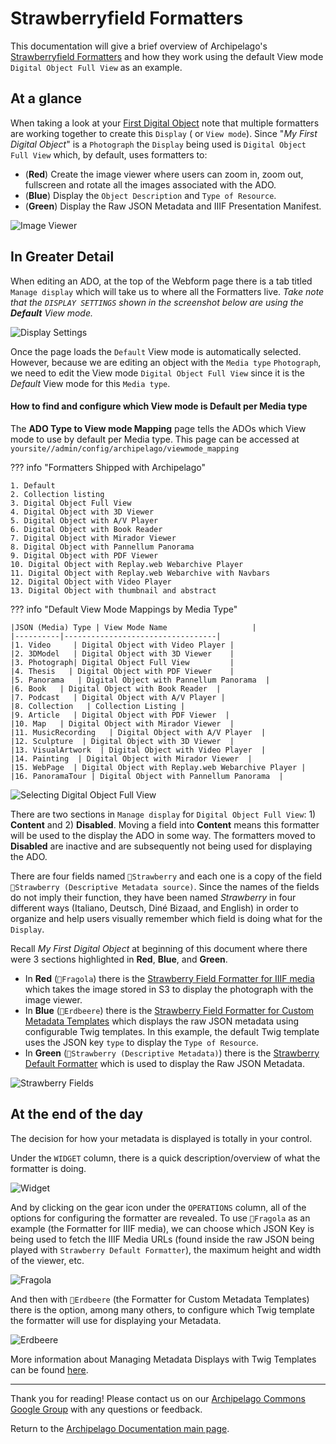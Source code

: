 # Strawberryfield Formatters

This documentation will give a brief overview of Archipelago's [Strawberryfield Formatters](https://github.com/esmero/format_strawberryfield) and how they work using the default View mode `Digital Object Full View` as an example.

## At a glance
When taking a look at your [First Digital Object](https://github.com/esmero/archipelago-documentation/blob/1.0.0-RC1/docs/firstobject.md) note that multiple formatters are working together to create this `Display` ( or `View mode`). Since "*My First Digital Object*" is a `Photograph` the `Display` being used is `Digital Object Full View` which, by default, uses formatters to:

- (**Red**) Create the image viewer where users can zoom in, zoom out, fullscreen and rotate all the images associated with the ADO.
- (**Blue**) Display the `Object Description` and `Type of Resource`.
- (**Green**) Display the Raw JSON Metadata and IIIF Presentation Manifest.

![Image Viewer](images/strawberryfield-formatters/01_my-first-digital-object.jpg)

## In Greater Detail

When editing an ADO, at the top of the Webform page there is a tab titled `Manage display` which will take us to where all the Formatters live. _Take note that the `DISPLAY SETTINGS` shown in the screenshot below are using the **Default** View mode._

![Display Settings](images/strawberryfield-formatters/02_managedisplay.jpg)

Once the page loads the `Default` View mode is automatically selected. However, because we are editing an object with the `Media type` `Photograph`, we need to edit the View mode `Digital Object Full View` since it is the *Default* View mode for this `Media type`.

#### How to find and configure which View mode is Default per Media type

The **ADO Type to View mode Mapping** page tells the ADOs which View mode to use by default per Media type. This page can be accessed at `yoursite//admin/config/archipelago/viewmode_mapping`

??? info "Formatters Shipped with Archipelago"

    1. Default
    2. Collection listing
    3. Digital Object Full View
    4. Digital Object with 3D Viewer
    5. Digital Object with A/V Player
    6. Digital Object with Book Reader
    7. Digital Object with Mirador Viewer
    8. Digital Object with Pannellum Panorama
    9. Digital Object with PDF Viewer
    10. Digital Object with Replay.web Webarchive Player
    11. Digital Object with Replay.web Webarchive with Navbars
    12. Digital Object with Video Player
    13. Digital Object with thumbnail and abstract

??? info "Default View Mode Mappings by Media Type"

    |JSON (Media) Type | View Mode Name                   |  
    |----------|----------------------------------|
    |1. Video     | Digital Object with Video Player |
    |2. 3DModel   | Digital Object with 3D Viewer    |
    |3. Photograph| Digital Object Full View         |
    |4. Thesis   | Digital Object with PDF Viewer    |
    |5. Panorama   | Digital Object with Pannellum Panorama  |
    |6. Book   | Digital Object with Book Reader  |
    |7. Podcast   | Digital Object with A/V Player |
    |8. Collection   | Collection Listing |
    |9. Article   | Digital Object with PDF Viewer  |
    |10. Map   | Digital Object with Mirador Viewer  |
    |11. MusicRecording   | Digital Object with A/V Player  |
    |12. Sculpture  | Digital Object with 3D Viewer  |
    |13. VisualArtwork  | Digital Object with Video Player  |
    |14. Painting  | Digital Object with Mirador Viewer  |
    |15. WebPage  | Digital Object with Replay.web Webarchive Player |
    |16. PanoramaTour | Digital Object with Pannellum Panorama  |

![Selecting Digital Object Full View](images/strawberryfield-formatters/03_default-managedisplay.jpg)

There are two sections in `Manage display` for `Digital Object Full View`: 1) **Content** and 2) **Disabled**. Moving a field into **Content** means this formatter will be used to the display the ADO in some way. The formatters moved to **Disabled** are inactive and are subsequently not being used for displaying the ADO.

There are four fields named `🍓Strawberry` and each one is a copy of the field `🍓Strawberry (Descriptive Metadata source)`. Since the names of the fields do not imply their function, they have been named *Strawberry* in four different ways (Italiano, Deutsch, Diné Bizaad, and English) in order to organize and help users visually remember which field is doing what for the `Display`.

Recall *My First Digital Object* at beginning of this document where there were 3 sections highlighted in **Red**, **Blue**, and **Green**.

- In **Red** (`🍓Fragola`) there is the [Strawberry Field Formatter for IIIF media](tbd.md) which takes the image stored in S3 to display the photograph with the image viewer.
- In **Blue** (`🍓Erdbeere`) there is the [Strawberry Field Formatter for Custom Metadata Templates](tbd.md) which displays the raw JSON metadata using configurable Twig templates. In this example, the default Twig template uses the JSON key `type` to display the `Type of Resource`.
- In **Green** (`🍓Strawberry (Descriptive Metadata)`) there is the [Strawberry Default Formatter](tbd.md) which is used to display the Raw JSON Metadata.

![Strawberry Fields](images/strawberryfield-formatters/04_strawberryfields.jpg)

## At the end of the day
The decision for how your metadata is displayed is totally in your control.

Under the `WIDGET` column, there is a quick description/overview of what the formatter is doing.

![Widget](images/strawberryfield-formatters/05_widget.jpg)

And by clicking on the gear icon under the `OPERATIONS` column, all of the options for configuring the formatter are revealed. To use `🍓Fragola` as an example (the Formatter for IIIF media), we can choose which JSON Key is being used to fetch the IIIF Media URLs (found inside the raw JSON being played with `Strawberry Default Formatter`), the maximum height and width of the viewer, etc.

![Fragola](images/strawberryfield-formatters/06_fragola.jpg)

And then with `🍓Erdbeere` (the Formatter for Custom Metadata Templates) there is the option, among many others, to configure which Twig template the formatter will use for displaying your Metadata.

![Erdbeere](images/strawberryfield-formatters/07_erdbeere.jpg)

More information about Managing Metadata Displays with Twig Templates can be found [here](metadatatwigs.md).

---

Thank you for reading! Please contact us on our [Archipelago Commons Google Group](https://groups.google.com/forum/#!forum/archipelago-commons) with any questions or feedback.

Return to the [Archipelago Documentation main page](index.md).
